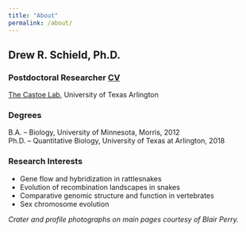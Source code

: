 ```yaml
---
title: "About"
permalink: /about/
---
```

## Drew R. Schield, Ph.D.
### Postdoctoral Researcher [CV](https://drewschield.github.io/CV/Schield_CV_11.10.19.pdf)
[The Castoe Lab](https://www.castoelaboratory.org/), University of Texas Arlington

### Degrees
B.A. – Biology, University of Minnesota, Morris, 2012  
Ph.D. – Quantitative Biology, University of Texas at Arlington, 2018  

### Research Interests
- Gene flow and hybridization in rattlesnakes
- Evolution of recombination landscapes in snakes
- Comparative genomic structure and function in vertebrates
- Sex chromosome evolution


*Crater and profile photographs on main pages courtesy of Blair Perry.*
